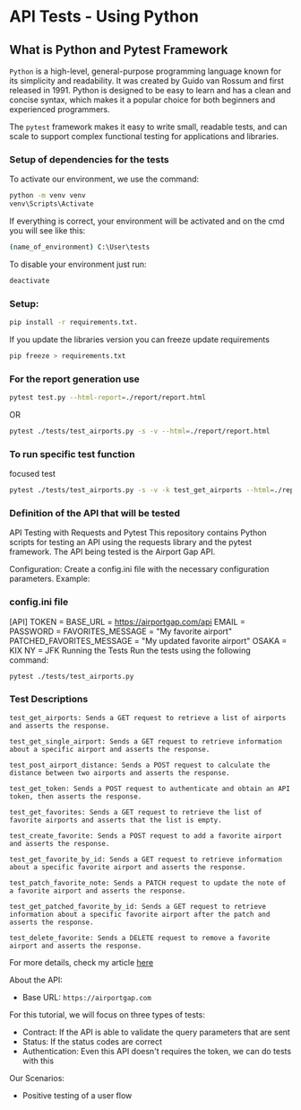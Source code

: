 # API Tests - Using Python 

## What is Python and Pytest Framework 

`Python` is a high-level, general-purpose programming language known for its simplicity and readability. It was created by Guido van Rossum and first released in 1991. Python is designed to be easy to learn and has a clean and concise syntax, which makes it a popular choice for both beginners and experienced programmers.

The `pytest` framework makes it easy to write small, readable tests, and can scale to support complex functional testing for applications and libraries.

### Setup of dependencies for the tests 

To activate our environment, we use the command:
```bash
python -m venv venv
venv\Scripts\Activate
```
If everything is correct, your environment will be activated and on the cmd you will see like this:
```bash
(name_of_environment) C:\User\tests 
```
To disable your environment just run:
```bash
deactivate
```
### Setup:

```bash
pip install -r requirements.txt.
```
If you update the libraries version you can freeze update requirements
```bash
pip freeze > requirements.txt
```
### For the report generation use 

```bash
pytest test.py --html-report=./report/report.html 
```
OR
```bash
pytest ./tests/test_airports.py -s -v --html=./report/report.html
```
### To run specific test function

focused test
```bash
pytest ./tests/test_airports.py -s -v -k test_get_airports --html=./report/report.html
```
### Definition of the API that will be tested

API Testing with Requests and Pytest
This repository contains Python scripts for testing an API using the requests library and the pytest framework. The API being tested is the Airport Gap API.

Configuration: Create a config.ini file with the necessary configuration parameters. Example:

### config.ini file

[API]
TOKEN = <Your API Token>
BASE_URL = https://airportgap.com/api
EMAIL = <Your Email>
PASSWORD = <Your Password>
FAVORITES_MESSAGE = "My favorite airport"
PATCHED_FAVORITES_MESSAGE = "My updated favorite airport"
OSAKA = KIX
NY = JFK
Running the Tests
Run the tests using the following command:

```bash
pytest ./tests/test_airports.py
```
### Test Descriptions

    test_get_airports: Sends a GET request to retrieve a list of airports and asserts the response.

    test_get_single_airport: Sends a GET request to retrieve information about a specific airport and asserts the response.

    test_post_airport_distance: Sends a POST request to calculate the distance between two airports and asserts the response.

    test_get_token: Sends a POST request to authenticate and obtain an API token, then asserts the response.

    test_get_favorites: Sends a GET request to retrieve the list of favorite airports and asserts that the list is empty.

    test_create_favorite: Sends a POST request to add a favorite airport and asserts the response.

    test_get_favorite_by_id: Sends a GET request to retrieve information about a specific favorite airport and asserts the response.

    test_patch_favorite_note: Sends a PATCH request to update the note of a favorite airport and asserts the response.

    test_get_patched_favorite_by_id: Sends a GET request to retrieve information about a specific favorite airport after the patch and asserts the response.

    test_delete_favorite: Sends a DELETE request to remove a favorite airport and asserts the response.

For more details, check my article [here]([https://](https://medium.com/@lutchenkovalentin/automated-api-testing-using-pytest-library-or-playwright-part-1-1b913c2ef517))


About the API:
- Base URL: `https://airportgap.com`


For this tutorial, we will focus on three types of tests:
- Contract: If the API is able to validate the query parameters that are sent 
- Status: If the status codes are correct 
- Authentication: Even this API doesn't requires the token, we can do tests with this 

Our Scenarios:

- Positive testing of a user flow 

